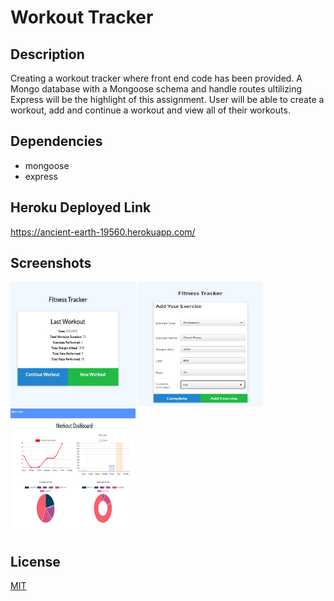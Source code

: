# Workout Tracker


## Description
Creating a workout tracker where front end code has been provided. A Mongo database with a Mongoose schema and handle routes ultilizing Express will be the highlight of this assignment. User will be able to create a workout, add and continue a workout and view all of their workouts.


## Dependencies
- mongoose
- express

## Heroku Deployed Link
https://ancient-earth-19560.herokuapp.com/

## Screenshots
<img src="./public/assets/dashboard.JPG" width="200" height="200">
<img src="./public/assets/addexercise.JPG" width="200" height="200">
<img src="./public/assets/stats.JPG" width="200" height="200">

## License
[MIT](https://choosealicense.com/licenses/mit/)